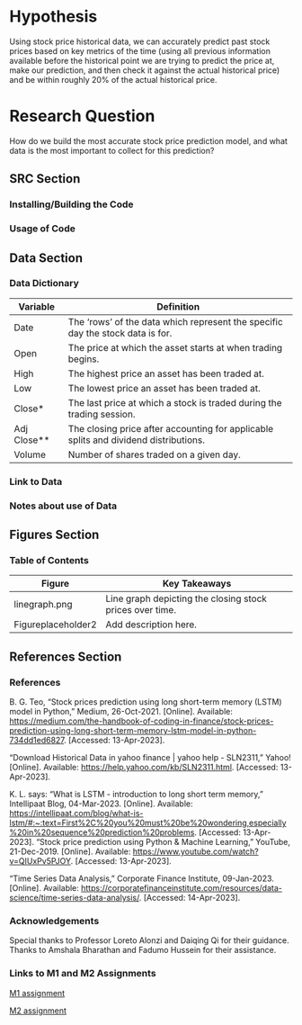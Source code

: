 # Hypothesis
Using stock price historical data, we can accurately predict past stock prices based on key metrics of the time (using all previous information available before the historical point we are trying to predict the price at, make our prediction, and then check it against the actual historical price) and be within roughly 20% of the actual historical price.


# Research Question
How do we build the most accurate stock price prediction model, and what data is the most important to collect for this prediction?


## SRC Section

### Installing/Building the Code



### Usage of Code

## Data Section

### Data Dictionary

| Variable | Definition | 
| ------- | --- |
| Date | The ‘rows’ of the data which represent the specific day the stock data is for.|
| Open | The price at which the asset starts at when trading begins. |
| High |The highest price an asset has been traded at.|
| Low | The lowest price an asset has been traded at. |
| Close* |The last price at which a stock is traded during the trading session.|
| Adj Close** | The closing price after accounting for applicable splits and dividend distributions. |
| Volume | Number of shares traded on a given day. |

### Link to Data




### Notes about use of Data


## Figures Section
### Table of Contents
| Figure | Key Takeaways | 
| ------- | --- |
| linegraph.png | Line graph depicting the closing stock prices over time.|
| Figureplaceholder2 | Add description here.|


## References Section

### References
B. G. Teo, “Stock prices prediction using long short-term memory (LSTM) model in Python,” Medium, 26-Oct-2021. [Online]. Available: https://medium.com/the-handbook-of-coding-in-finance/stock-prices-prediction-using-long-short-term-memory-lstm-model-in-python-734dd1ed6827. [Accessed: 13-Apr-2023]. 

“Download Historical Data in yahoo finance | yahoo help - SLN2311,” Yahoo! [Online]. Available: https://help.yahoo.com/kb/SLN2311.html. [Accessed: 13-Apr-2023]. 

K. L. says: “What is LSTM - introduction to long short term memory,” Intellipaat Blog, 04-Mar-2023. [Online]. Available: https://intellipaat.com/blog/what-is-lstm/#:~:text=First%2C%20you%20must%20be%20wondering,especially%20in%20sequence%20prediction%20problems. [Accessed: 13-Apr-2023]. 
“Stock price prediction using Python & Machine Learning,” YouTube, 21-Dec-2019. [Online]. Available: https://www.youtube.com/watch?v=QIUxPv5PJOY. [Accessed: 13-Apr-2023]. 

“Time Series Data Analysis,” Corporate Finance Institute, 09-Jan-2023. [Online]. Available: https://corporatefinanceinstitute.com/resources/data-science/time-series-data-analysis/. [Accessed: 14-Apr-2023]. 

### Acknowledgements

Special thanks to Professor Loreto Alonzi and Daiqing Qi for their guidance. Thanks to Amshala Bharathan and Fadumo Hussein for their assistance.

### Links to M1 and M2 Assignments

[M1 assignment](https://docs.google.com/document/d/1LlGDBh2C9OFMB_mIrUr57nqS-Z3QdF0u3ZLXwfqvy7U/edit)

[M2 assignment](https://docs.google.com/document/d/13IqP5rWhn8rPYP7G0CY8dvj8LzfJlTjRUPW0-wkXLyk/edit)




